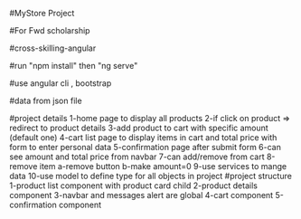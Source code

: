 #MyStore Project


#For Fwd scholarship 


#cross-skilling-angular

#run "npm install" then "ng serve"

#use angular cli , bootstrap

#data from json file 

#project details
   1-home page to display all products
   2-if click on product => redirect to product details
   3-add product to cart with specific amount (default one)
   4-cart list page to display items in cart and total price with form to enter personal data
   5-confirmation page after submit form
   6-can see amount and total price from navbar
   7-can add/remove from cart 
   8-remove item 
           a-remove button
           b-make amount=0
    9-use services to mange data
    10-use model to define type for all objects in project
#project structure
        1-product list component with product card child
        2-product details component
        3-navbar and messages alert are global
        4-cart component
        5-confirmation component
